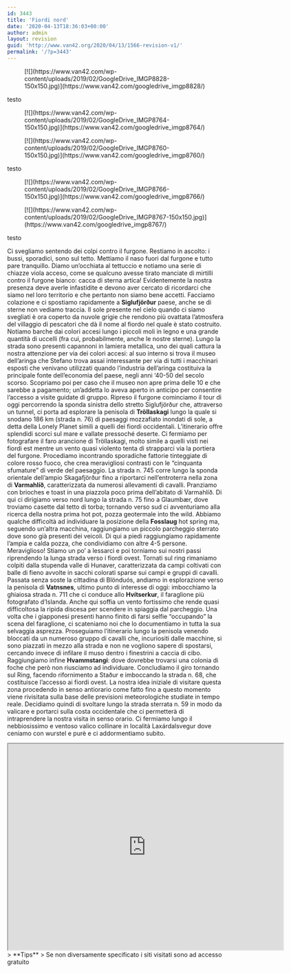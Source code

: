 ```yaml
---
id: 3443
title: 'Fiordi nord'
date: '2020-04-13T18:36:03+00:00'
author: admin
layout: revision
guid: 'http://www.van42.org/2020/04/13/1566-revision-v1/'
permalink: '/?p=3443'
---
```


<div class="wp-container-3849 wp-block-columns has-2-columns"><div class="wp-container-3847 wp-block-column"><div class="wp-block-dgwt-justified-gallery"><div class="gallery galleryid-3443 gallery-columns-3 gallery-size-thumbnail" id="gallery-6677"><figure class="gallery-item"><div class="gallery-icon landscape"> [![](https://www.van42.com/wp-content/uploads/2019/02/GoogleDrive_IMGP8828-150x150.jpg)](https://www.van42.com/googledrive_imgp8828/) </div></figure> </div></div>testo

<div class="wp-block-dgwt-justified-gallery"><div class="gallery galleryid-3443 gallery-columns-3 gallery-size-thumbnail" id="gallery-6678"><figure class="gallery-item"><div class="gallery-icon landscape"> [![](https://www.van42.com/wp-content/uploads/2019/02/GoogleDrive_IMGP8764-150x150.jpg)](https://www.van42.com/googledrive_imgp8764/) </div></figure><figure class="gallery-item"><div class="gallery-icon landscape"> [![](https://www.van42.com/wp-content/uploads/2019/02/GoogleDrive_IMGP8760-150x150.jpg)](https://www.van42.com/googledrive_imgp8760/) </div></figure> </div></div>testo

<div class="wp-block-dgwt-justified-gallery"><div class="gallery galleryid-3443 gallery-columns-3 gallery-size-thumbnail" id="gallery-6679"><figure class="gallery-item"><div class="gallery-icon landscape"> [![](https://www.van42.com/wp-content/uploads/2019/02/GoogleDrive_IMGP8766-150x150.jpg)](https://www.van42.com/googledrive_imgp8766/) </div></figure><figure class="gallery-item"><div class="gallery-icon landscape"> [![](https://www.van42.com/wp-content/uploads/2019/02/GoogleDrive_IMGP8767-150x150.jpg)](https://www.van42.com/googledrive_imgp8767/) </div></figure> </div></div>testo

Ci svegliamo sentendo dei colpi contro il furgone. Restiamo in ascolto: i bussi, sporadici, sono sul tetto. Mettiamo il naso fuori dal furgone e tutto pare tranquillo. Diamo un’occhiata al tettuccio e notiamo una serie di chiazze viola acceso, come se qualcuno avesse tirato manciate di mirtilli contro il furgone bianco: cacca di sterna artica! Evidentemente la nostra presenza deve averle infastidite e devono aver cercato di ricordarci che siamo nel loro territorio e che pertanto non siamo bene accetti. Facciamo colazione e ci spostiamo rapidamente a **Siglufjörður** paese, anche se di sterne non vediamo traccia. Il sole presente nel cielo quando ci siamo svegliati è ora coperto da nuvole grigie che rendono più ovattata l’atmosfera del villaggio di pescatori che dà il nome al fiordo nel quale è stato costruito. Notiamo barche dai colori accesi lungo i piccoli moli in legno e una grande quantità di uccelli (fra cui, probabilmente, anche le nostre sterne). Lungo la strada sono presenti capannoni in lamiera metallica, uno dei quali cattura la nostra attenzione per via dei colori accesi: al suo interno si trova il museo dell’aringa che Stefano trova assai interessante per via di tutti i macchinari esposti che venivano utilizzati quando l’industria dell’aringa costituiva la principale fonte dell’economia del paese, negli anni ‘40-50 del secolo scorso. Scopriamo poi per caso che il museo non apre prima delle 10 e che sarebbe a pagamento; un’addetta lo aveva aperto in anticipo per consentire l’accesso a visite guidate di gruppo. Ripreso il furgone cominciamo il tour di oggi percorrendo la sponda sinistra dello stretto Siglufjörður che, attraverso un tunnel, ci porta ad esplorare la penisola di **Tröllaskagi** lungo la quale si snodano 186 km (strada n. 76) di paesaggi mozzafiato inondati di sole, a detta della Lonely Planet simili a quelli dei fiordi occidentali. L’itinerario offre splendidi scorci sul mare e vallate pressoché deserte. Ci fermiamo per fotografare il faro arancione di Tröllaskagi, molto simile a quelli visti nei fiordi est mentre un vento quasi violento tenta di strapparci via la portiera del furgone. Procediamo incontrando sporadiche fattorie tinteggiate di colore rosso fuoco, che crea meravigliosi contrasti con le “cinquanta sfumature” di verde del paesaggio. La strada n. 745 corre lungo la sponda orientale dell’ampio Skagafjörður fino a riportarci nell’entroterra nella zona di **Varmahlíð**, caratterizzata da numerosi allevamenti di cavalli. Pranziamo con brioches e toast in una piazzola poco prima dell’abitato di Varmahlíð. Di qui ci dirigiamo verso nord lungo la strada n. 75 fino a Glaumbær, dove troviamo casette dal tetto di torba; tornando verso sud ci avventuriamo alla ricerca della nostra prima hot pot, pozza geotermale into the wild. Abbiamo qualche difficoltà ad individuare la posizione della **Fosslaug** hot spring ma, seguendo un’altra macchina, raggiungiamo un piccolo parcheggio sterrato dove sono già presenti dei veicoli. Di qui a piedi raggiungiamo rapidamente l’ampia e calda pozza, che condividiamo con altre 4-5 persone. Meraviglioso! Stiamo un po’ a lessarci e poi torniamo sui nostri passi riprendendo la lunga strada verso i fiordi ovest. Tornati sul ring rimaniamo colpiti dalla stupenda valle di Hunaver, caratterizzata da campi coltivati con balle di fieno avvolte in sacchi colorati sparse sui campi e gruppi di cavalli. Passata senza soste la cittadina di Blönduós, andiamo in esplorazione verso la penisola di **Vatnsnes**, ultimo punto di interesse di oggi: imbocchiamo la ghiaiosa strada n. 711 che ci conduce allo **Hvítserkur**, il faraglione più fotografato d’Islanda. Anche qui soffia un vento fortissimo che rende quasi difficoltosa la ripida discesa per scendere in spiaggia dal parcheggio. Una volta che i giapponesi presenti hanno finito di farsi selfie “occupando” la scena del faraglione, ci scateniamo noi che lo documentiamo in tutta la sua selvaggia asprezza. Proseguiamo l’itinerario lungo la penisola venendo bloccati da un numeroso gruppo di cavalli che, incuriositi dalle macchine, si sono piazzati in mezzo alla strada e non ne vogliono sapere di spostarsi, cercando invece di infilare il muso dentro i finestrini a caccia di cibo. Raggiungiamo infine **Hvammstangi**: dove dovrebbe trovarsi una colonia di foche che però non riusciamo ad individuare. Concludiamo il giro tornando sul Ring, facendo rifornimento a Staður e imboccando la strada n. 68, che costituisce l’accesso ai fiordi ovest. La nostra idea iniziale di visitare questa zona procedendo in senso antiorario come fatto fino a questo momento viene rivisitata sulla base delle previsioni meteorologiche studiate in tempo reale. Decidiamo quindi di svoltare lungo la strada sterrata n. 59 in modo da valicare e portarci sulla costa occidentale che ci permetterà di intraprendere la nostra visita in senso orario. Ci fermiamo lungo il nebbiosissimo e ventoso valico collinare in località Laxárdalsvegur dove ceniamo con wurstel e purè e ci addormentiamo subito.

</div><div class="wp-container-3848 wp-block-column"><iframe height="480" loading="lazy" src="https://www.google.com/maps/d/u/0/embed?mid=18cfxZFaBraL_x_J8Pqa_99BPzfVvUIUd" width="640"></iframe>> **Tips**  
> Se non diversamente specificato i siti visitati sono ad accesso gratuito

</div></div>